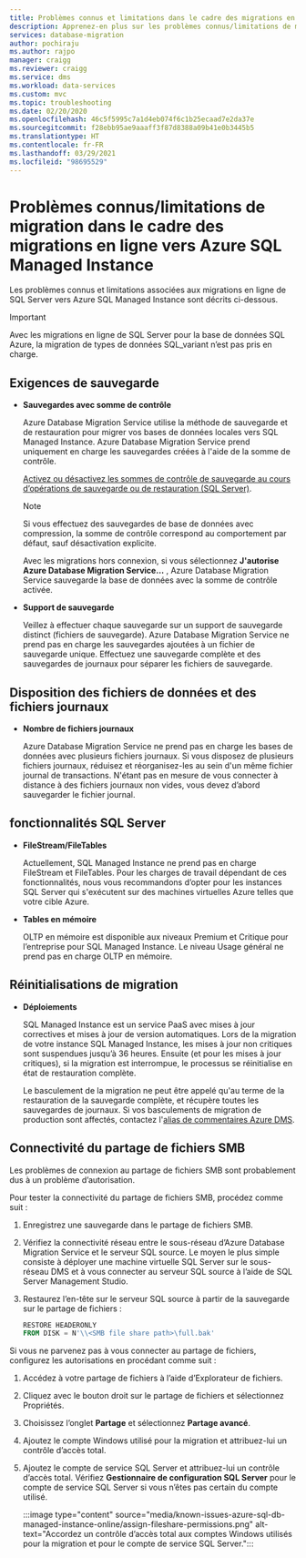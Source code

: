 ```yaml
---
title: Problèmes connus et limitations dans le cadre des migrations en ligne vers Azure SQL Managed Instance
description: Apprenez-en plus sur les problèmes connus/limitations de migration associées dans le cadre des migrations en ligne vers Azure SQL Managed Instance.
services: database-migration
author: pochiraju
ms.author: rajpo
manager: craigg
ms.reviewer: craigg
ms.service: dms
ms.workload: data-services
ms.custom: mvc
ms.topic: troubleshooting
ms.date: 02/20/2020
ms.openlocfilehash: 46c5f5995c7a1d4eb074f6c1b25ecaad7e2da37e
ms.sourcegitcommit: f28ebb95ae9aaaff3f87d8388a09b41e0b3445b5
ms.translationtype: HT
ms.contentlocale: fr-FR
ms.lasthandoff: 03/29/2021
ms.locfileid: "98695529"
---
```

# <a name="known-issuesmigration-limitations-with-online-migrations-to-azure-sql-managed-instance"></a>Problèmes connus/limitations de migration dans le cadre des migrations en ligne vers Azure SQL Managed Instance

Les problèmes connus et limitations associées aux migrations en ligne de SQL Server vers Azure SQL Managed Instance sont décrits ci-dessous.

> [!IMPORTANT]
> Avec les migrations en ligne de SQL Server pour la base de données SQL Azure, la migration de types de données SQL_variant n’est pas pris en charge.

## <a name="backup-requirements"></a>Exigences de sauvegarde

- **Sauvegardes avec somme de contrôle**

    Azure Database Migration Service utilise la méthode de sauvegarde et de restauration pour migrer vos bases de données locales vers SQL Managed Instance. Azure Database Migration Service prend uniquement en charge les sauvegardes créées à l'aide de la somme de contrôle.

    [Activez ou désactivez les sommes de contrôle de sauvegarde au cours d’opérations de sauvegarde ou de restauration (SQL Server)](/sql/relational-databases/backup-restore/enable-or-disable-backup-checksums-during-backup-or-restore-sql-server).

    > [!NOTE]
    > Si vous effectuez des sauvegardes de base de données avec compression, la somme de contrôle correspond au comportement par défaut, sauf désactivation explicite.

    Avec les migrations hors connexion, si vous sélectionnez **J'autorise Azure Database Migration Service…** , Azure Database Migration Service sauvegarde la base de données avec la somme de contrôle activée.

- **Support de sauvegarde**

    Veillez à effectuer chaque sauvegarde sur un support de sauvegarde distinct (fichiers de sauvegarde). Azure Database Migration Service ne prend pas en charge les sauvegardes ajoutées à un fichier de sauvegarde unique. Effectuez une sauvegarde complète et des sauvegardes de journaux pour séparer les fichiers de sauvegarde.

## <a name="data-and-log-file-layout"></a>Disposition des fichiers de données et des fichiers journaux

- **Nombre de fichiers journaux**

    Azure Database Migration Service ne prend pas en charge les bases de données avec plusieurs fichiers journaux. Si vous disposez de plusieurs fichiers journaux, réduisez et réorganisez-les au sein d'un même fichier journal de transactions. N'étant pas en mesure de vous connecter à distance à des fichiers journaux non vides, vous devez d’abord sauvegarder le fichier journal.

## <a name="sql-server-features"></a>fonctionnalités SQL Server

- **FileStream/FileTables**

    Actuellement, SQL Managed Instance ne prend pas en charge FileStream et FileTables. Pour les charges de travail dépendant de ces fonctionnalités, nous vous recommandons d’opter pour les instances SQL Server qui s'exécutent sur des machines virtuelles Azure telles que votre cible Azure.

- **Tables en mémoire**

    OLTP en mémoire est disponible aux niveaux Premium et Critique pour l’entreprise pour SQL Managed Instance. Le niveau Usage général ne prend pas en charge OLTP en mémoire.

## <a name="migration-resets"></a>Réinitialisations de migration

- **Déploiements**

    SQL Managed Instance est un service PaaS avec mises à jour correctives et mises à jour de version automatiques. Lors de la migration de votre instance SQL Managed Instance, les mises à jour non critiques sont suspendues jusqu’à 36 heures. Ensuite (et pour les mises à jour critiques), si la migration est interrompue, le processus se réinitialise en état de restauration complète.

    Le basculement de la migration ne peut être appelé qu'au terme de la restauration de la sauvegarde complète, et récupère toutes les sauvegardes de journaux. Si vos basculements de migration de production sont affectés, contactez l'[alias de commentaires Azure DMS](mailto:dmsfeedback@microsoft.com).

## <a name="smb-file-share-connectivity"></a>Connectivité du partage de fichiers SMB

Les problèmes de connexion au partage de fichiers SMB sont probablement dus à un problème d’autorisation. 

Pour tester la connectivité du partage de fichiers SMB, procédez comme suit : 

1. Enregistrez une sauvegarde dans le partage de fichiers SMB. 
1. Vérifiez la connectivité réseau entre le sous-réseau d’Azure Database Migration Service et le serveur SQL source. Le moyen le plus simple consiste à déployer une machine virtuelle SQL Server sur le sous-réseau DMS et à vous connecter au serveur SQL source à l’aide de SQL Server Management Studio. 
1. Restaurez l’en-tête sur le serveur SQL source à partir de la sauvegarde sur le partage de fichiers : 

   ```sql
   RESTORE HEADERONLY   
   FROM DISK = N'\\<SMB file share path>\full.bak'
   ```

Si vous ne parvenez pas à vous connecter au partage de fichiers, configurez les autorisations en procédant comme suit : 

1. Accédez à votre partage de fichiers à l’aide d’Explorateur de fichiers. 
1. Cliquez avec le bouton droit sur le partage de fichiers et sélectionnez Propriétés. 
1. Choisissez l’onglet **Partage** et sélectionnez **Partage avancé**. 
1. Ajoutez le compte Windows utilisé pour la migration et attribuez-lui un contrôle d’accès total. 
1. Ajoutez le compte de service SQL Server et attribuez-lui un contrôle d’accès total. Vérifiez **Gestionnaire de configuration SQL Server** pour le compte de service SQL Server si vous n’êtes pas certain du compte utilisé. 

   :::image type="content" source="media/known-issues-azure-sql-db-managed-instance-online/assign-fileshare-permissions.png" alt-text="Accordez un contrôle d’accès total aux comptes Windows utilisés pour la migration et pour le compte de service SQL Server.":::

